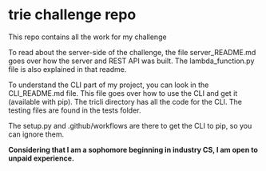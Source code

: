 # trie challenge repo

This repo contains all the work for my challenge 

To read about the server-side of the challenge, the file server_README.md goes over how the server and REST API was built. The lambda_function.py file is also explained in that readme. 

To understand the CLI part of my project, you can look in the CLI_README.md file. This file goes over how to use the CLI and get it (available with pip). The tricli directory has all the code for the CLI. The testing files are found in the tests folder. 

The setup.py and .github/workflows are there to get the CLI to pip, so you can ignore them. 

**Considering that I am a sophomore beginning in industry CS, I am open to unpaid experience.**
